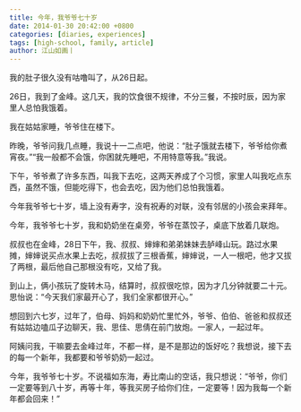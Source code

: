 ```yaml
---
title: 今年，我爷爷七十岁
date: 2014-01-30 20:42:00 +0800
categories: [diaries, experiences]
tags: [high-school, family, article]
author: 江山如画丨
---
```


我的肚子很久没有咕噜叫了，从26日起。

26日，我到了金峰。这几天，我的饮食很不规律，不分三餐，不按时辰，因为家里人总怕我饿着。

我在姑姑家睡，爷爷住在楼下。

昨晚，爷爷问我几点睡，我说十一二点吧，他说：“肚子饿就去楼下，爷爷给你煮宵夜。”“我一般都不会饿，你困就先睡吧，不用特意等我。”我说。

下午，爷爷煮了许多东西，叫我下去吃，这两天养成了个习惯，家里人叫我吃点东西，虽然不饿，但能吃得下，也会去吃，因为他们总怕我饿着。

今年我爷爷七十岁，墙上没有寿字，没有祝寿的对联，没有邻居的小孩会来拜年。

今年，我爷爷七十岁，我和奶奶坐在桌旁，爷爷在蒸饺子，桌底下放着几联炮。

叔叔也在金峰，28日下午，我、叔叔、婶婶和弟弟妹妹去胪峰山玩。路过水果摊，婶婶说买点水果上去吃，叔叔拔了三根香蕉，婶婶说，一人一根吧，他才又拔了两根，最后他自己那根没有吃，又给了我。

到山上，俩小孩玩了旋转木马，结算时，叔叔很吃惊，因为才几分钟就要二十元。思怡说：“今天我们家最开心了，我们全家都很开心。”

想回到六七岁，过年了，伯母、妈妈和奶奶忙里忙外，爷爷、伯伯、爸爸和叔叔还有姑姑边嗑瓜子边聊天，我、思佳、思倩在前门放炮。一家人，一起过年。

阿姨问我，干嘛要去金峰过年，不都一样，是不是那边的饭好吃？我想说，接下去的每一个新年，我都要和爷爷奶奶一起过。

今年，我爷爷七十岁。不说福如东海，寿比南山的空话，我只想说：“爷爷，你们一定要等到八十岁，再等十年，等我买房子给你们住，一定要等！因为我每一个新年都会回来！”
